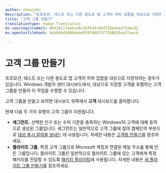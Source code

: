 ```yaml
---
author: shawjohn
Description: "프로모션, 테스트 또는 다른 용도로 앱 고객의 하위 집합을 대상으로 지정하는 데 사용할 사용자 그룹을 만드는 방법을 알아봅니다."
title: "고객 그룹 만들기"
translationtype: Human Translation
ms.sourcegitcommit: 06429c17eebce8c2bf634cb93720edeadf2abc82
ms.openlocfilehash: bda0d4d380b0ebe0f6f68875f7368629ae37aecb

---
```


# 고객 그룹 만들기

프로모션, 테스트 또는 다른 용도로 앱 고객의 하위 집합을 대상으로 지정하려는 경우가 있습니다. Windows 개발자 센터 대시보드에서, 대상으로 지정할 고객을 포함하는 고객 그룹을 만들어 이 작업을 수행할 수 있습니다.

고객 그룹을 만들고 보려면 대시보드 위쪽에서 **고객** 대시보드를 클릭합니다.

현재 다음 두 가지 유형의 고객 그룹이 지원됩니다.

- **세그먼트.** 선택한 인구 또는 수익 기준을 충족하는 Windows10 고객에 대해 동적으로 생성된 그룹입니다. 세그먼트는 일반적으로 고객 그룹에 참여 캠페인의 부분으로 [대상 푸시 알림을 보내는](send-push-notifications-to-your-apps-customers.md) 데 사용됩니다. 자세한 내용은 [고객층 만들기](create-customer-segments.md)를 참조하세요.
- **플라이트 그룹.** 특정 고객 그룹으로 Microsoft 계정과 연결된 메일 주소를 통해 만든 그룹입니다. 플라이트 그룹은 일반적으로 플라이트 그룹에 있는 고객에게 특정 패키지를 전달할 수 있도록 [패키지 플라이팅](package-flights.md)에 사용됩니다. 자세한 내용은 [새 플라이트 그룹 만들기](package-flights.md#create-a-new-flight-group)를 참조하세요.



<!--HONumber=Nov16_HO1-->


